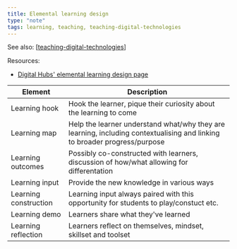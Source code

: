 ```yaml
---
title: Elemental learning design
type: "note"
tags: learning, teaching, teaching-digital-technologies
---
```


See also: [[teaching-digital-technologies]]

Resources:

- [Digital Hubs' elemental learning design page](https://www.digitaltechnologieshub.edu.au/teach-and-assess/effective-pedagogies/learning-design/)

| Element | Description |
| --- | --- |
| Learning hook | Hook the learner, pique their curiosity about the learning to come|
| Learning map | Help the learner understand what/why they are learning, including contextualising and linking to broader progress/purpose |
| Learning outcomes | Possibly co-constructed with learners, discussion of how/what allowing for differentation |
| Learning input | Provide the new knowledge in various ways |
| Learning construction | Learning input always paired with this opportunity for students to play/constuct etc. |
| Learning demo | Learners share what they've learned |
| Learning reflection | Learners reflect on themselves, mindset, skillset and toolset |


[//begin]: # "Autogenerated link references for markdown compatibility"
[teaching-digital-technologies]: teaching-digital-technologies "Teaching Digital Technologies"
[//end]: # "Autogenerated link references"
